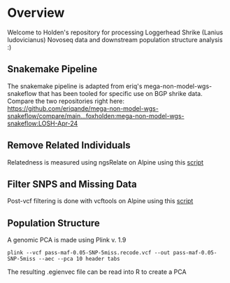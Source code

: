 # Overview
Welcome to Holden's repository for processing Loggerhead Shrike (Lanius ludovicianus) Novoseq data and downstream population structure analysis :)

## Snakemake Pipeline
The snakemake pipeline is adapted from eriq's mega-non-model-wgs-snakeflow that has been tooled for specific use on BGP shrike data. Compare the two repositories right here: https://github.com/eriqande/mega-non-model-wgs-snakeflow/compare/main...foxholden:mega-non-model-wgs-snakeflow:LOSH-Apr-24

## Remove Related Individuals
Relatedness is measured using ngsRelate on Alpine using this [script](1.ngsRelate-vcf.sbatch)
## Filter SNPS and Missing Data
Post-vcf filtering is done with vcftools on Alpine using this [script](2.filtersnps-missing.sbatch)

## Population Structure
A genomic PCA is made using Plink v. 1.9
```
plink --vcf pass-maf-0.05-SNP-5miss.recode.vcf --out pass-maf-0.05-SNP-5miss --aec --pca 10 header tabs
```
The resulting .egienvec file can be read into R to create a PCA
